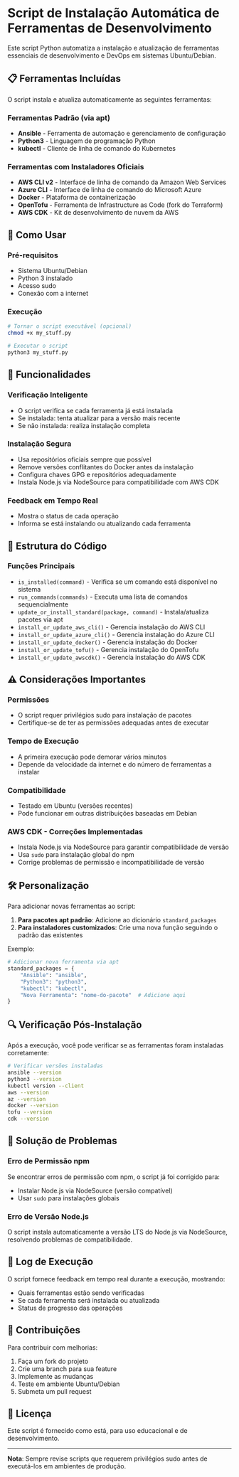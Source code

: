 # Script de Instalação Automática de Ferramentas de Desenvolvimento

Este script Python automatiza a instalação e atualização de ferramentas essenciais de desenvolvimento e DevOps em sistemas Ubuntu/Debian.

## 📋 Ferramentas Incluídas

O script instala e atualiza automaticamente as seguintes ferramentas:

### Ferramentas Padrão (via apt)

- **Ansible** - Ferramenta de automação e gerenciamento de configuração
- **Python3** - Linguagem de programação Python
- **kubectl** - Cliente de linha de comando do Kubernetes

### Ferramentas com Instaladores Oficiais

- **AWS CLI v2** - Interface de linha de comando da Amazon Web Services
- **Azure CLI** - Interface de linha de comando do Microsoft Azure
- **Docker** - Plataforma de containerização
- **OpenTofu** - Ferramenta de Infrastructure as Code (fork do Terraform)
- **AWS CDK** - Kit de desenvolvimento de nuvem da AWS

## 🚀 Como Usar

### Pré-requisitos

- Sistema Ubuntu/Debian
- Python 3 instalado
- Acesso sudo
- Conexão com a internet

### Execução

```bash
# Tornar o script executável (opcional)
chmod +x my_stuff.py

# Executar o script
python3 my_stuff.py
```

## 🔧 Funcionalidades

### Verificação Inteligente

- O script verifica se cada ferramenta já está instalada
- Se instalada: tenta atualizar para a versão mais recente
- Se não instalada: realiza instalação completa

### Instalação Segura

- Usa repositórios oficiais sempre que possível
- Remove versões conflitantes do Docker antes da instalação
- Configura chaves GPG e repositórios adequadamente
- Instala Node.js via NodeSource para compatibilidade com AWS CDK

### Feedback em Tempo Real

- Mostra o status de cada operação
- Informa se está instalando ou atualizando cada ferramenta

## 📁 Estrutura do Código

### Funções Principais

- `is_installed(command)` - Verifica se um comando está disponível no sistema
- `run_commands(commands)` - Executa uma lista de comandos sequencialmente
- `update_or_install_standard(package, command)` - Instala/atualiza pacotes via apt
- `install_or_update_aws_cli()` - Gerencia instalação do AWS CLI
- `install_or_update_azure_cli()` - Gerencia instalação do Azure CLI
- `install_or_update_docker()` - Gerencia instalação do Docker
- `install_or_update_tofu()` - Gerencia instalação do OpenTofu
- `install_or_update_awscdk()` - Gerencia instalação do AWS CDK

## ⚠️ Considerações Importantes

### Permissões

- O script requer privilégios sudo para instalação de pacotes
- Certifique-se de ter as permissões adequadas antes de executar

### Tempo de Execução

- A primeira execução pode demorar vários minutos
- Depende da velocidade da internet e do número de ferramentas a instalar

### Compatibilidade

- Testado em Ubuntu (versões recentes)
- Pode funcionar em outras distribuições baseadas em Debian

### AWS CDK - Correções Implementadas

- Instala Node.js via NodeSource para garantir compatibilidade de versão
- Usa `sudo` para instalação global do npm
- Corrige problemas de permissão e incompatibilidade de versão

## 🛠️ Personalização

Para adicionar novas ferramentas ao script:

1. **Para pacotes apt padrão**: Adicione ao dicionário `standard_packages`
2. **Para instaladores customizados**: Crie uma nova função seguindo o padrão das existentes

Exemplo:

```python
# Adicionar nova ferramenta via apt
standard_packages = {
    "Ansible": "ansible",
    "Python3": "python3",
    "kubectl": "kubectl",
    "Nova Ferramenta": "nome-do-pacote"  # Adicione aqui
}
```

## 🔍 Verificação Pós-Instalação

Após a execução, você pode verificar se as ferramentas foram instaladas corretamente:

```bash
# Verificar versões instaladas
ansible --version
python3 --version
kubectl version --client
aws --version
az --version
docker --version
tofu --version
cdk --version
```

## 🐛 Solução de Problemas

### Erro de Permissão npm

Se encontrar erros de permissão com npm, o script já foi corrigido para:

- Instalar Node.js via NodeSource (versão compatível)
- Usar `sudo` para instalações globais

### Erro de Versão Node.js

O script instala automaticamente a versão LTS do Node.js via NodeSource, resolvendo problemas de compatibilidade.

## 📝 Log de Execução

O script fornece feedback em tempo real durante a execução, mostrando:

- Quais ferramentas estão sendo verificadas
- Se cada ferramenta será instalada ou atualizada
- Status de progresso das operações

## 🤝 Contribuições

Para contribuir com melhorias:

1. Faça um fork do projeto
2. Crie uma branch para sua feature
3. Implemente as mudanças
4. Teste em ambiente Ubuntu/Debian
5. Submeta um pull request

## 📄 Licença

Este script é fornecido como está, para uso educacional e de desenvolvimento.

---

**Nota**: Sempre revise scripts que requerem privilégios sudo antes de executá-los em ambientes de produção.

